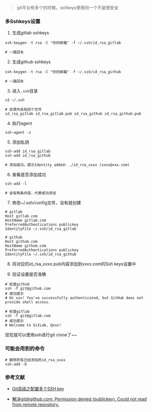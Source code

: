 > git平台有多个的时候，sshkeys使用同一个不是很安全

### 多Sshkeys设置

1. 生成gitlab sshkeys

```shell
ssh-keygen -t rsa -C "你的邮箱" -f ~/.ssh/id_rsa_gitlab

# 一路回车
```

2. 生成github sshkeys

```shell
ssh-keygen -t rsa -C "你的邮箱" -f ~/.ssh/id_rsa_github

# 一路回车
```

3. 进入`.ssh`目录

```shell
cd ~/.ssh

# 目录内会有四个文件
id_rsa_gitlab id_rsa_gitlab.pub id_rsa_github id_rsa_github.pub
```

4. 执行agent

```shell
ssh-agent -s 
```

5. 添加私钥

```shell
ssh-add id_rsa_gitlab
ssh-add id_rsa_github

# 添加成功，提示Identity added: ./id_rsa_xxxx (xxxx@xxx.com)
```

6. 查看是否添加成功

```shell
ssh-add -l

# 会有两条内容，代表成功添加
```

7. 修改~/.ssh/config文件，没有就创建

```shell
# gitlab
Host gitlab.com
HostName gitlab.com
PreferredAuthentications publickey
IdentityFile ~/.ssh/id_rsa_gitlab

# github
Host github.com
HostName github.com
PreferredAuthentications publickey
IdentityFile ~/.ssh/id_rsa_github
```

8. 将对应的id_rsa_xxxx.pub内容添加到xxxx.com的Ssh keys设置中

9. 验证设置是否准确

```shell
# 检查github
ssh -T git@github.com 
# 成功提示
# Hi xxx! You've successfully authenticated, but GitHub does not provide shell access. 

# 检查gitlab
ssh -T git@gitlab.com 
# 成功提示
# Welcome to GitLab, @xxx! 
```

现在就可以使用ssh进行git clone了~~



### 可能会用到的命令

```shell
# 删除所有已经添加的id_rsa_xxxx
ssh-add -D
```



### 参考文献

* [Git高级之配置多个SSH key](https://www.cnblogs.com/godfeer/p/12214301.html)

* [解决git@github.com: Permission denied (publickey). Could not read from remote repository.](https://www.jianshu.com/p/7d57ce4147d3)